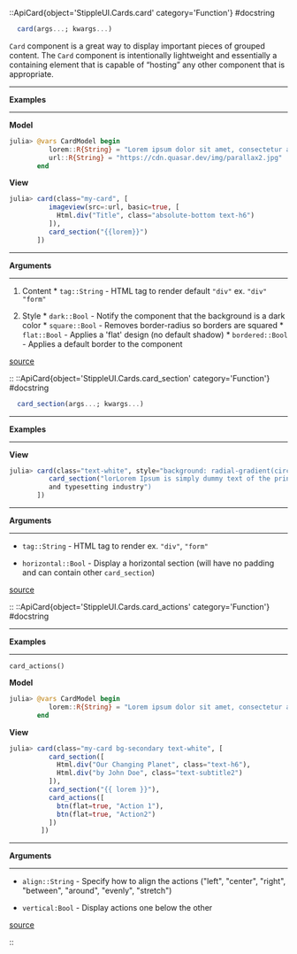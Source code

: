 

::ApiCard{object='StippleUI.Cards.card' category='Function'}
#docstring



```julia
  card(args...; kwargs...)
```


`Card` component is a great way to display important pieces of grouped content. The `Card` component is intentionally lightweight and essentially a containing element that is capable of “hosting” any other component that is appropriate.


---


**Examples**


---


**Model**

```julia
julia> @vars CardModel begin
          lorem::R{String} = "Lorem ipsum dolor sit amet, consectetur adipiscing elit, sed do eiusmod tempor incididunt ut labore et dolore magna aliqua."
          url::R{String} = "https://cdn.quasar.dev/img/parallax2.jpg"
       end
```


**View**

```julia
julia> card(class="my-card", [
          imageview(src=:url, basic=true, [
            Html.div("Title", class="absolute-bottom text-h6")
          ]),
          card_section("{{lorem}}")
       ])
```



---


**Arguments**


---

1. Content     * `tag::String` - HTML tag to render default `"div"` ex. `"div"` `"form"`
  
2. Style     * `dark::Bool` - Notify the component that the background is a dark color     * `square::Bool` - Removes border-radius so borders are squared     * `flat::Bool` - Applies a &#39;flat&#39; design (no default shadow)     * `bordered::Bool` - Applies a default border to the component
  


[source](https://github.com/GenieFramework/StippleUI.jl/blob/v0.24.2/src/Cards.jl#L14-L53)

::
::ApiCard{object='StippleUI.Cards.card_section' category='Function'}
#docstring



```julia
  card_section(args...; kwargs...)
```



---


**Examples**


---


**View**

```julia
julia> card(class="text-white", style="background: radial-gradient(circle, #35a2ff 0%, #014a88 100%); width: 30%", [
          card_section("lorLorem Ipsum is simply dummy text of the printing
          and typesetting industry")
       ])
```



---


**Arguments**


---

- `tag::String` - HTML tag to render ex. `"div"`, `"form"`
  
- `horizontal::Bool` - Display a horizontal section (will have no padding and can contain other `card_section`)
  


[source](https://github.com/GenieFramework/StippleUI.jl/blob/v0.24.2/src/Cards.jl#L58-L79)

::
::ApiCard{object='StippleUI.Cards.card_actions' category='Function'}
#docstring




---


**Examples**


---


```
card_actions()
```


**Model**

```julia
julia> @vars CardModel begin
          lorem::R{String} = "Lorem ipsum dolor sit amet, consectetur adipiscing elit, sed do eiusmod tempor incididunt ut labore et dolore magna aliqua."
       end
```


**View**

```julia
julia> card(class="my-card bg-secondary text-white", [
          card_section([
            Html.div("Our Changing Planet", class="text-h6"),
            Html.div("by John Doe", class="text-subtitle2")
          ]),
          card_section("{{ lorem }}"),
          card_actions([
            btn(flat=true, "Action 1"),
            btn(flat=true, "Action2")
          ])
        ])
```



---


**Arguments**


---

- `align::String` - Specify how to align the actions (&quot;left&quot;, &quot;center&quot;, &quot;right&quot;, &quot;between&quot;, &quot;around&quot;, &quot;evenly&quot;, &quot;stretch&quot;)
  
- `vertical:Bool` - Display actions one below the other
  


[source](https://github.com/GenieFramework/StippleUI.jl/blob/v0.24.2/src/Cards.jl#L86-L122)

::
